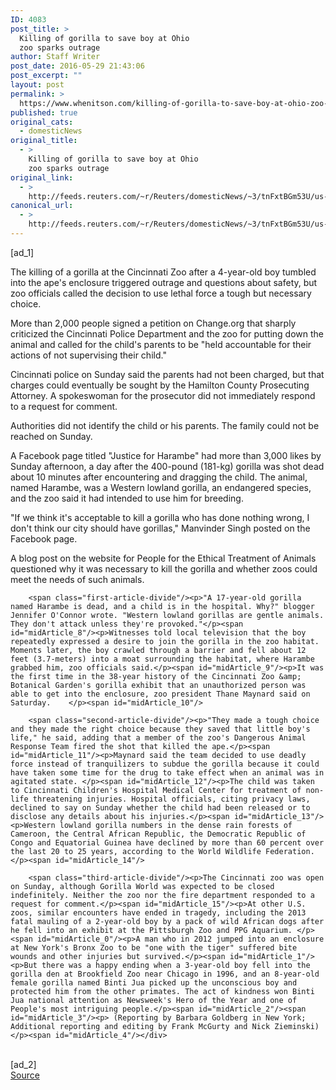 ```yaml
---
ID: 4083
post_title: >
  Killing of gorilla to save boy at Ohio
  zoo sparks outrage
author: Staff Writer
post_date: 2016-05-29 21:43:06
post_excerpt: ""
layout: post
permalink: >
  https://www.whenitson.com/killing-of-gorilla-to-save-boy-at-ohio-zoo-sparks-outrage/
published: true
original_cats:
  - domesticNews
original_title:
  - >
    Killing of gorilla to save boy at Ohio
    zoo sparks outrage
original_link:
  - >
    http://feeds.reuters.com/~r/Reuters/domesticNews/~3/tnFxtBGm53U/us-ohio-gorilla-idUSKCN0YK0OT
canonical_url:
  - >
    http://feeds.reuters.com/~r/Reuters/domesticNews/~3/tnFxtBGm53U/us-ohio-gorilla-idUSKCN0YK0OT
---
```

 [ad_1]
<br><div id="articleText">
<span id="midArticle_start"/>

<span id="midArticle_0"/><span class="focusParagraph" readability="5"><p><span class="articleLocatio&lt;/span&gt;n">The killing of a gorilla at the Cincinnati Zoo after a 4-year-old boy tumbled into the ape's enclosure triggered outrage and questions about safety, but zoo officials called the decision to use lethal force a tough but necessary choice.</span></p></span><span id="midArticle_1"/><p>More than 2,000 people signed a petition on Change.org that sharply criticized the Cincinnati Police Department and the zoo for putting down the animal and called for the child's parents to be "held accountable for their actions of not supervising their child." </p><span id="midArticle_2"/><p>Cincinnati police on Sunday said the parents had not been charged, but that charges could eventually be sought by the Hamilton County Prosecuting Attorney. A spokeswoman for the prosecutor did not immediately respond to a request for comment.</p><span id="midArticle_3"/><p>Authorities did not identify the child or his parents. The family could not be reached on Sunday.</p><span id="midArticle_4"/><p>A Facebook page titled "Justice for Harambe" had more than 3,000 likes by Sunday afternoon, a day after the 400-pound (181-kg) gorilla was shot dead about 10 minutes after encountering and dragging the child. The animal, named Harambe, was a Western lowland gorilla, an endangered species, and the zoo said it had intended to use him for breeding.</p><span id="midArticle_5"/><p>"If we think it's acceptable to kill a gorilla who has done nothing wrong, I don't think our city should have gorillas," Manvinder Singh posted on the Facebook page.</p><span id="midArticle_6"/><p>A blog post on the website for People for the Ethical Treatment of Animals questioned why it was necessary to kill the gorilla and whether zoos could meet the needs of such animals.</p><span id="midArticle_7"/>
        
        <span class="first-article-divide"/><p>"A 17-year-old gorilla named Harambe is dead, and a child is in the hospital. Why?" blogger Jennifer O'Connor wrote. "Western lowland gorillas are gentle animals. They don't attack unless they're provoked."</p><span id="midArticle_8"/><p>Witnesses told local television that the boy repeatedly expressed a desire to join the gorilla in the zoo habitat. Moments later, the boy crawled through a barrier and fell about 12 feet (3.7-meters) into a moat surrounding the habitat, where Harambe grabbed him, zoo officials said.</p><span id="midArticle_9"/><p>It was the first time in the 38-year history of the Cincinnati Zoo &amp; Botanical Garden's gorilla exhibit that an unauthorized person was able to get into the enclosure, zoo president Thane Maynard said on Saturday.    </p><span id="midArticle_10"/>
        
        <span class="second-article-divide"/><p>"They made a tough choice and they made the right choice because they saved that little boy's life," he said, adding that a member of the zoo's Dangerous Animal Response Team fired the shot that killed the ape.</p><span id="midArticle_11"/><p>Maynard said the team decided to use deadly force instead of tranquilizers to subdue the gorilla because it could have taken some time for the drug to take effect when an animal was in agitated state. </p><span id="midArticle_12"/><p>The child was taken to Cincinnati Children's Hospital Medical Center for treatment of non-life threatening injuries. Hospital officials, citing privacy laws, declined to say on Sunday whether the child had been released or to disclose any details about his injuries.</p><span id="midArticle_13"/><p>Western lowland gorilla numbers in the dense rain forests of Cameroon, the Central African Republic, the Democratic Republic of Congo and Equatorial Guinea have declined by more than 60 percent over the last 20 to 25 years, according to the World Wildlife Federation. </p><span id="midArticle_14"/>
        
        <span class="third-article-divide"/><p>The Cincinnati zoo was open on Sunday, although Gorilla World was expected to be closed indefinitely. Neither the zoo nor the fire department responded to a request for comment.</p><span id="midArticle_15"/><p>At other U.S. zoos, similar encounters have ended in tragedy, including the 2013 fatal mauling of a 2-year-old boy by a pack of wild African dogs after he fell into an exhibit at the Pittsburgh Zoo and PPG Aquarium. </p><span id="midArticle_0"/><p>A man who in 2012 jumped into an enclosure at New York's Bronx Zoo to be "one with the tiger" suffered bite wounds and other injuries but survived.</p><span id="midArticle_1"/><p>But there was a happy ending when a 3-year-old boy fell into the gorilla den at Brookfield Zoo near Chicago in 1996, and an 8-year-old female gorilla named Binti Jua picked up the unconscious boy and protected him from the other primates. The act of kindness won Binti Jua national attention as Newsweek's Hero of the Year and one of People's most intriguing people.</p><span id="midArticle_2"/><span id="midArticle_3"/><p> (Reporting by Barbara Goldberg in New York; Additional reporting and editing by Frank McGurty and Nick Zieminski)</p><span id="midArticle_4"/></div>
<br>[ad_2]
<br><a href="http://feeds.reuters.com/~r/Reuters/domesticNews/~3/tnFxtBGm53U/us-ohio-gorilla-idUSKCN0YK0OT">Source </a>